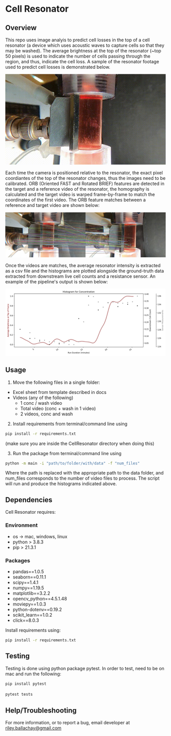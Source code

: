 # Cell Resonator

## Overview

This repo uses image analyis to predict cell losses in the top of a cell resonator (a device which uses acoustic waves to capture cells so that they may be washed). The average brightness at the top of the resonator (~top 50 pixels) is used to indicate the number of cells passing through the region, and thus, indicate the cell loss. A sample of the resonator footage used to predict cell losses is demonstrated below.

![](docs/gifs/restonator.gif "Τhe Cell Resonator")


Each time the camera is positioned relative to the resonator, the exact pixel coordiantes of the top of the resonator changes, thus the images need to be calibrated. ORB (Oriented FAST and Rotated BRIEF) features are detected in the target and a reference video of the resonator, the homography is calculated and the target video is warped frame-by-frame to match the coordinates of the first video. The ORB feature matches between a reference and target video are shown below: 

![](docs/images/matches.jpg "ORB feature matching")

Once the videos are matches, the average resonator intensity is extracted as a csv file and the histograms are plotted alongside the ground-truth data extracted from downstream live cell counts and a resistance sensor. An example of the pipeline's output is shown below:

![](docs/images/results.png "Conc") 

## Usage

1. Move the following files in a single folder:

* Excel sheet from template described in docs
* Videos (any of the following)
    * 1 conc / wash video
    * Total video (conc + wash in 1 video) 
    * 2 videos, conc and wash

2. Install requirements from terminal/command line using

```bash
pip install -r requirements.txt
```

(make sure you are inside the CellResonator directory when doing this)

3. Run the package from terminal/command line using

```bash
python -m main -i "path/to/folder/with/data" -f "num_files" 
```

Where the path is replaced with the appropriate path to the data folder, and num_files corresponds to the number of video files to process. The script will run and produce the histograms indicated above.


## Dependencies

Cell Resonator requires:

### Environment
* os -> mac, windows, linux
* python > 3.8.3
* pip > 21.3.1

### Packages
* pandas==1.0.5
* seaborn==0.11.1
* scipy==1.4.1
* numpy==1.19.5
* matplotlib==3.2.2
* opencv_python==4.5.1.48
* moviepy==1.0.3
* python-dotenv==0.19.2
* scikit_learn==1.0.2
* click==8.0.3

Install requirements using:
```bash
pip install -r requirements.txt
```

## Testing

Testing is done using python package pytest. In order to test, need to be on mac and run the following:
```bash
pip install pytest

pytest tests
```

## Help/Troubleshooting

For more information, or to report a bug, email developer at riley.ballachay@gmail.com
